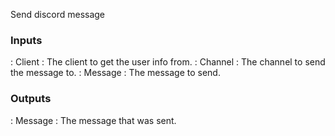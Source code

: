 Send discord message

### Inputs

: Client : The client to get the user info from.
: Channel : The channel to send the message to.
: Message : The message to send.

### Outputs

: Message : The message that was sent.
